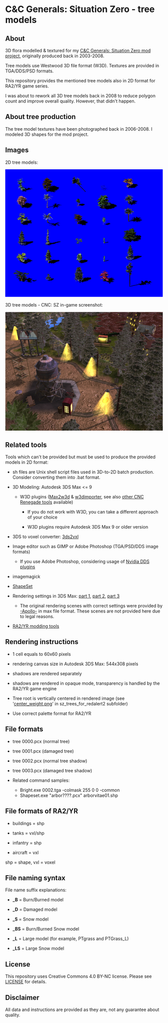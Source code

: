 

# C&C Generals: Situation Zero - tree models

## About

3D flora modelled & textured for my [C&C Generals: Situation Zero mod project](http://www.moddb.com/mods/cc-generals-situation-zero), originally produced back in 2003-2008.

Tree models use Westwood 3D file format (W3D). Textures are provided in TGA/DDS/PSD formats.

This repository provides the mentioned tree models also in 2D format for RA2/YR game series.

I was about to rework all 3D tree models back in 2008 to reduce polygon count and improve overall quality. However, that didn't happen.

## About tree production

The tree model textures have been photographed back in 2006-2008. I modeled 3D shapes for the mod project.

## Images

2D tree models:

![ra2-trees_sz](https://raw.githubusercontent.com/Fincer/sz_mod_treemodels/master/trees_ra2.png)

3D tree models - CNC: SZ in-game screenshot:

![sz_trees](https://raw.githubusercontent.com/Fincer/sz_mod_treemodels/master/trees_sz.jpg)

## Related tools

Tools which can't be provided but must be used to produce the provided models in 2D format:

- sh files are Unix shell script files used in 3D-to-2D batch production. Consider converting them into .bat format.

- 3D Modeling: Autodesk 3DS Max <= 9

    - W3D plugins ([Max2w3d](https://downloads.cncfps.com/Renegade/Modding/Max2w3d.zip) & [w3dimporter](https://downloads.cncfps.com/Renegade/Modding/W3DImporter.zip), see also [other CNC Renegade tools](https://downloads.cncfps.com/Renegade/Modding/) available)
    
        - If you do not work with W3D, you can take a different approach of your choice
        
        - W3D plugins require Autodesk 3DS Max 9 or older version
    
- 3DS to voxel converter: [3ds2vxl](https://ppmforums.com/viewtopic.php?t=25043)

- Image editor such as GIMP or Adobe Photoshop (TGA/PSD/DDS image formats)

    - If you use Adobe Photoshop, considering usage of [Nvidia DDS plugins](https://developer.nvidia.com/nvidia-texture-tools-adobe-photoshop)

- imagemagick

- [ShapeSet](https://forums.cncnet.org/applications/core/interface/file/attachment.php?id=40936)

- Rendering settings in 3DS Max: [part 1](https://ppmforums.com/viewtopic.php?t=18884), [part 2](https://ppmforums.com/viewtopic.php?t=27175), [part 3](https://ppmforums.com/viewtopic.php?t=36213)

    - The original rendering scenes with correct settings were provided by [-Apollo-](http://www.moddb.com/members/apollors) in max file format. These scenes are not provided here due to legal reasons.

- [RA2/YR modding tools](http://www.moddb.com/games/cc-red-alert-2/downloads/modding-tools1)

## Rendering instructions

- 1 cell equals to 60x60 pixels

- rendering canvas size in Autodesk 3DS Max: 544x308 pixels

- shadows are rendered separately

- shadows are rendered in opaque mode, transparency is handled by the RA2/YR game engine

- Tree root is vertically centered in rendered image (see '[center_weight.png](https://github.com/Fincer/sz_mod_treemodels/blob/master/sz_trees_for_redalert2/center_weight.png)' in sz_trees_for_redalert2 subfolder)

- Use correct palette format for RA2/YR

## File formats

- tree 0000.pcx (normal tree)

- tree 0001.pcx (damaged tree)

- tree 0002.pcx (normal tree shadow)

- tree 0003.pcx (damaged tree shadow)

- Related command samples:
    - Bright.exe 0002.tga -colmask 255 0 0 -common
    - Shapeset.exe "arbor????.pcx" arborvitae01.shp

## File formats of RA2/YR

- buildings = shp

- tanks = vxl/shp

- infantry = shp

- aircraft = vxl

shp = shape, vxl = voxel

## File naming syntax

File name suffix explanations:

- **_B** = Burn/Burned model

- **_D** = Damaged model 

- **_S** = Snow model

- **_BS** = Burn/Burned Snow model

- **_L** = Large model (for example, PTgrass and PTGrass_L)

- **_LS** = Large Snow model

## License

This repository uses Creative Commons 4.0 BY-NC license. Please see [LICENSE](https://github.com/Fincer/sz_mod_treemodels/blob/master/LICENSE) for details.

## Disclaimer

All data and instructions are provided as they are, not any guarantee about quality.
